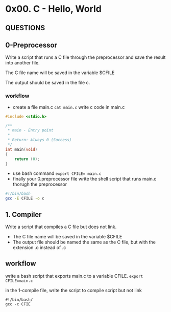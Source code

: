 # 0x00. C - Hello, World
## QUESTIONS


## 0-Preprocessor

Write a script that runs a C file through the preprocessor and save the result into another file.

The C file name will be saved in the variable $CFILE

The output should be saved in the file c.

### workflow
- create a file main.c `cat main.c`
write  c code in main.c
```C
#include <stdio.h>

/**
 * main - Entry point
 *
 * Return: Always 0 (Success)
 */
int main(void)
{
    return (0);
}
```

- use bash command `export CFILE= main.c` 
- finally your 0.preprocessor file write the shell script that runs main.c thorugh the preprocessor

```bash
#!/bin/bash 
gcc -E CFILE -o c
```
## 1. Compiler 
Write a script that compiles a C file but does not link.

- The C file name will be saved in the variable $CFILE
- The output file should be named the same as the C file, but with the extension .o instead of .c

## workflow 

write a bash script that exports main.c to a variable CFILE. `export CFILE=main.c`

in the 1-compile file, write the script to compile script but not link

```
#!/bin/bash/
gcc -c CFIE 
```